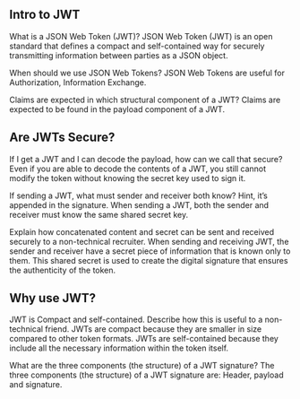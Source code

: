 ## Intro to JWT

What is a JSON Web Token (JWT)?
JSON Web Token (JWT) is an open standard that defines a compact and self-contained way for securely transmitting information 
between parties as a JSON object. 

When should we use JSON Web Tokens?
JSON Web Tokens are useful for Authorization, Information Exchange.

Claims are expected in which structural component of a JWT?
Claims are expected to be found in the payload component of a JWT.


## Are JWTs Secure?

If I get a JWT and I can decode the payload, how can we call that secure?
Even if you are able to decode the contents of a JWT, you still cannot modify the token without knowing the secret key used to sign it.

If sending a JWT, what must sender and receiver both know? Hint, it’s appended in the signature.
When sending a JWT, both the sender and receiver must know the same shared secret key.

Explain how concatenated content and secret can be sent and received securely to a non-technical recruiter.
When sending and receiving JWT, the sender and receiver have a secret piece of information that is known only to them. 
This shared secret is used to create the digital signature that ensures the authenticity of the token.

## Why use JWT?

JWT is Compact and self-contained. Describe how this is useful to a non-technical friend.
JWTs are compact because they are smaller in size compared to other token formats.
JWTs are self-contained because they include all the necessary information within the token itself. 

What are the three components (the structure) of a JWT signature?
The three components (the structure) of a JWT signature are:
Header, payload and signature.




